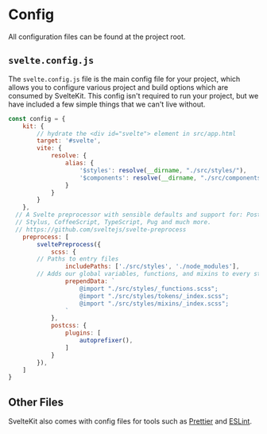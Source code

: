 # Config
All configuration files can be found at the project root.

## `svelte.config.js`
The `svelte.config.js` file is the main config file for your project, which allows you to configure various project and build options which are consumed by SvelteKit. This config isn't required to run your project, but we have included a few simple things that we can't live without.

```js
const config = {
	kit: {
		// hydrate the <div id="svelte"> element in src/app.html
		target: '#svelte',
		vite: {
			resolve: {
				alias: {
					'$styles': resolve(__dirname, "./src/styles/"),
					'$components': resolve(__dirname, "./src/components/"),
				}
			}
		}
	},
  // A Svelte preprocessor with sensible defaults and support for: PostCSS, SCSS, Less, 
  // Stylus, CoffeeScript, TypeScript, Pug and much more.
  // https://github.com/sveltejs/svelte-preprocess
	preprocess: [
		sveltePreprocess({
			scss: {
        // Paths to entry files
				includePaths: ['./src/styles', './node_modules'],
        // Adds our global variables, functions, and mixins to every style block with lang="scss"
				prependData: `
					@import "./src/styles/_functions.scss";
					@import "./src/styles/tokens/_index.scss";
					@import "./src/styles/mixins/_index.scss";
				`
			},
			postcss: {
				plugins: [
					autoprefixer(),
				]
			}
		}),
	]
}
```

## Other Files
SvelteKit also comes with config files for tools such as [Prettier](https://prettier.io/) and [ESLint](https://eslint.org/).
